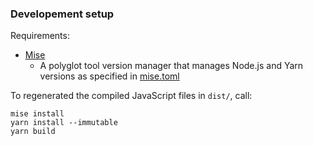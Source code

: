### Developement setup

Requirements:

- [Mise](https://mise.jdx.dev)
  - A polyglot tool version manager that manages Node.js and Yarn versions as specified in [mise.toml](./mise.toml)

To regenerated the compiled JavaScript files in `dist/`, call:

```
mise install
yarn install --immutable
yarn build
```
